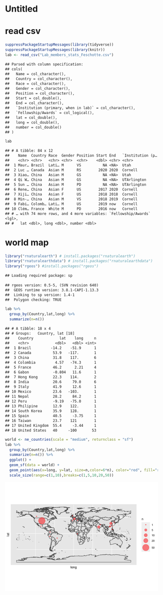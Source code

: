 Untitled
================

read csv
========

``` r
suppressPackageStartupMessages(library(tidyverse))
suppressPackageStartupMessages(library(knitr))
lab <- read_csv("Lab_members_stats_Feschotte.csv")
```

    ## Parsed with column specification:
    ## cols(
    ##   Name = col_character(),
    ##   Country = col_character(),
    ##   Race = col_character(),
    ##   Gender = col_character(),
    ##   Position = col_character(),
    ##   Start = col_double(),
    ##   End = col_character(),
    ##   `Institution (primary, when in lab)` = col_character(),
    ##   `Fellowship/Awards` = col_logical(),
    ##   lat = col_double(),
    ##   long = col_double(),
    ##   number = col_double()
    ## )

``` r
lab
```

    ## # A tibble: 84 x 12
    ##    Name  Country Race  Gender Position Start End   `Institution (p…
    ##    <chr> <chr>   <chr> <chr>  <chr>    <dbl> <chr> <chr>           
    ##  1 Maur… Brazil  Lati… M      VS          NA <NA>  Utah            
    ##  2 Luc … Canada  Asian M      RS        2020 2020  Cornell         
    ##  3 Xiao… China   Asian M      GS          NA <NA>  Utah            
    ##  4 Qi W… China   Asian M      GS          NA <NA>  UTArlington     
    ##  5 Sun … China   Asian M      PD          NA <NA>  UTArlington     
    ##  6 Rene… China   Asian F      US        2017 2020  Cornell         
    ##  7 Xiji… China   Asian F      US        2018 2018  Cornell         
    ##  8 Min-… China   Asian M      VS        2018 2019  Cornell         
    ##  9 Fabi… Colomb… Lati… M      US        2019 now   Cornell         
    ## 10 Clém… France  White M      PD        2016 now   Cornell         
    ## # … with 74 more rows, and 4 more variables: `Fellowship/Awards` <lgl>,
    ## #   lat <dbl>, long <dbl>, number <dbl>

world map
=========

``` r
library("rnaturalearth") # install.packages("rnaturalearth")
library("rnaturalearthdata") # install.packages("rnaturalearthdata")
library("rgeos") #install.packages("rgeos")
```

    ## Loading required package: sp

    ## rgeos version: 0.5-5, (SVN revision 640)
    ##  GEOS runtime version: 3.8.1-CAPI-1.13.3 
    ##  Linking to sp version: 1.4-1 
    ##  Polygon checking: TRUE

``` r
lab %>% 
  group_by(Country,lat,long) %>% 
  summarize(n=n())
```

    ## # A tibble: 18 x 4
    ## # Groups:   Country, lat [18]
    ##    Country            lat    long     n
    ##    <chr>            <dbl>   <dbl> <int>
    ##  1 Brazil         -14.2    -51.9      1
    ##  2 Canada          53.9   -117.       1
    ##  3 China           31.8    117.       6
    ##  4 Colombia         4.57   -74.3      1
    ##  5 France          46.2      2.21     4
    ##  6 Gabon           -0.804   11.6      1
    ##  7 Hong Kong       22.3    114.       2
    ##  8 India           20.6     79.0      6
    ##  9 Italy           41.9     12.6      1
    ## 10 Mexico          23.6   -103.       1
    ## 11 Nepal           28.2     84.2      1
    ## 12 Peru            -9.19   -75.0      1
    ## 13 Philipine       12.9    122.       1
    ## 14 South Korea     35.9    128.       1
    ## 15 Spain           40.5     -3.75     1
    ## 16 Taiwan          23.7    121        1
    ## 17 United Kingdom  55.4     -3.44     1
    ## 18 United States   40     -100       53

``` r
world <- ne_countries(scale = "medium", returnclass = "sf")
lab %>% 
  group_by(Country,lat,long) %>% 
  summarize(n=n()) %>% 
  ggplot() +
  geom_sf(data = world) +
  geom_point(aes(x=long, y=lat, size=n,color=6*n), color="red", fill="red", alpha=0.5, shape=21)+
  scale_size(range=c(1,10),breaks=c(1,5,10,20,50))
```

![](world_map_files/figure-markdown_github/unnamed-chunk-4-1.png)

